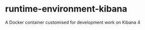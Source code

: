 runtime-environment-kibana
==========================

A Docker container customised for development work on Kibana 4
